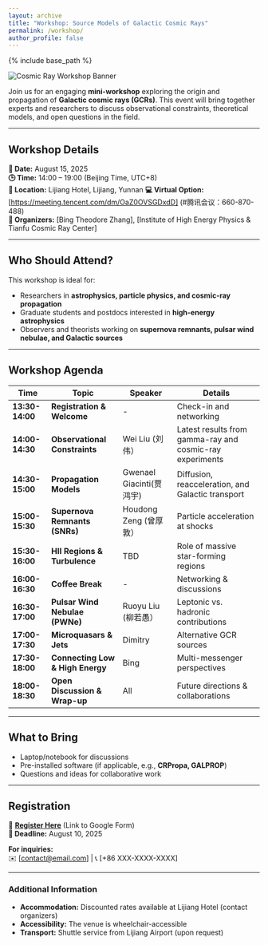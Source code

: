 ```yaml
---
layout: archive
title: "Workshop: Source Models of Galactic Cosmic Rays"
permalink: /workshop/
author_profile: false
---
```


{% include base_path %}

<!--
# **Mini-Workshop: Source Models of Galactic Cosmic Rays**
-->

![Cosmic Ray Workshop Banner](https://btheodorezhang.github.io/files/cosmic_ray_path.png)

Join us for an engaging **mini-workshop** exploring the origin and propagation of **Galactic cosmic rays (GCRs)**. This event will bring together experts and researchers to discuss observational constraints, theoretical models, and open questions in the field.

---

## **Workshop Details**  
**📅 Date:** August 15, 2025  
**🕒 Time:** 14:00 – 19:00 (Beijing Time, UTC+8)  
**📍 Location:** Lijiang Hotel, Lijiang, Yunnan
**💻 Virtual Option:** [https://meeting.tencent.com/dm/OaZ0OVSGDxdD] (#腾讯会议：660-870-488)  
**🎤 Organizers:** [Bing Theodore Zhang], [Institute of High Energy Physics & Tianfu Cosmic Ray Center]  

---

## **Who Should Attend?**  
This workshop is ideal for:  
- Researchers in **astrophysics, particle physics, and cosmic-ray propagation**  
- Graduate students and postdocs interested in **high-energy astrophysics**  
- Observers and theorists working on **supernova remnants, pulsar wind nebulae, and Galactic sources**  

<!--
**Maximum participants:** 50 (Registration required)  
-->

---

## **Workshop Agenda**  

| Time          | Topic                          | Speaker       | Details  
|---------------|--------------------------------|---------------|-----------------  
| **13:30-14:00** | **Registration & Welcome**     | -             | Check-in and networking  
| **14:00-14:30** | **Observational Constraints**  | Wei Liu (刘伟）      | Latest results from gamma-ray and cosmic-ray experiments  
| **14:30-15:00** | **Propagation Models**         | Gwenael Giacinti(贾鸿宇)     | Diffusion, reacceleration, and Galactic transport  
| **15:00-15:30** | **Supernova Remnants (SNRs)**  | Houdong Zeng (曾厚敦）   | Particle acceleration at shocks  
| **15:30-16:00** | **HII Regions & Turbulence**   | TBD     | Role of massive star-forming regions  
| **16:00-16:30** | **Coffee Break**               | -             | Networking & discussions  
| **16:30-17:00** | **Pulsar Wind Nebulae (PWNe)** | Ruoyu Liu (柳若愚）     | Leptonic vs. hadronic contributions  
| **17:00-17:30** | **Microquasars & Jets**        | Dimitry     | Alternative GCR sources  
| **17:30-18:00** | **Connecting Low & High Energy** | Bing   | Multi-messenger perspectives  
| **18:00-18:30** | **Open Discussion & Wrap-up**  | All           | Future directions & collaborations  

---

## **What to Bring**  
- Laptop/notebook for discussions  
- Pre-installed software (if applicable, e.g., **CRPropa, GALPROP**)  
- Questions and ideas for collaborative work  

---

## **Registration**  
🔗 **[Register Here](#)** (Link to Google Form)  
**📅 Deadline:** August 10, 2025  

**For inquiries:**  
✉️ [contact@email.com] | 📞 [+86 XXX-XXXX-XXXX]  

---

### **Additional Information**  
- **Accommodation:** Discounted rates available at Lijiang Hotel (contact organizers)  
- **Accessibility:** The venue is wheelchair-accessible  
- **Transport:** Shuttle service from Lijiang Airport (upon request)  
